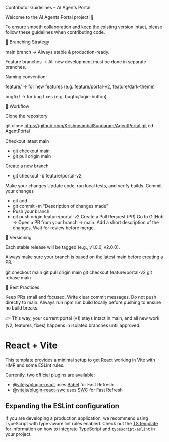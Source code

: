 Contributor Guidelines – AI Agents Portal

Welcome to the AI Agents Portal project! 🎉

To ensure smooth collaboration and keep the existing version intact, please follow these guidelines when contributing code.


🔹 Branching Strategy

main branch → Always stable & production-ready.


Feature branches → All new development must be done in separate branches.


Naming convention:


feature/<short-description> → for new features (e.g. feature/portal-v2, feature/dark-theme)


bugfix/<short-description> → for bug fixes (e.g. bugfix/login-button)

🔹 Workflow

Clone the repository

git clone https://github.com/KrishnnambalSundaram/AgentPortal.git
cd AgentPortal


Checkout latest main

- git checkout main
- git pull origin main


Create a new branch

- git checkout -b feature/portal-v2

Make your changes
Update code, run local tests, and verify builds.
Commit your changes

- git add .
- git commit -m "Description of changes made"
- Push your branch
- git push origin feature/portal-v2
Create a Pull Request (PR)
Go to GitHub → Open a PR from your branch → main.
Add a short description of the changes.
Wait for review before merge.

🔹 Versioning

Each stable release will be tagged (e.g., v1.0.0, v2.0.0).

Always make sure your branch is based on the latest main before creating a PR.

git checkout main
git pull origin main
git checkout feature/portal-v2
git rebase main

🔹 Best Practices

Keep PRs small and focused.
Write clear commit messages.
Do not push directly to main.
Always run npm run build locally before pushing to ensure no build breaks.

👉 This way, your current portal (v1) stays intact in main, and all new work (v2, features, fixes) happens in isolated branches until approved.



# React + Vite

This template provides a minimal setup to get React working in Vite with HMR and some ESLint rules.

Currently, two official plugins are available:

- [@vitejs/plugin-react](https://github.com/vitejs/vite-plugin-react/blob/main/packages/plugin-react) uses [Babel](https://babeljs.io/) for Fast Refresh
- [@vitejs/plugin-react-swc](https://github.com/vitejs/vite-plugin-react/blob/main/packages/plugin-react-swc) uses [SWC](https://swc.rs/) for Fast Refresh

## Expanding the ESLint configuration

If you are developing a production application, we recommend using TypeScript with type-aware lint rules enabled. Check out the [TS template](https://github.com/vitejs/vite/tree/main/packages/create-vite/template-react-ts) for information on how to integrate TypeScript and [`typescript-eslint`](https://typescript-eslint.io) in your project.